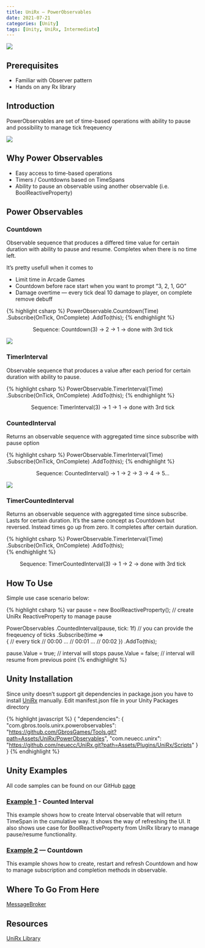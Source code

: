 ```yaml
---
title: UniRx — PowerObservables
date: 2021-07-21
categories: [Unity]
tags: [Unity, UniRx, Intermediate]
---
```


<img src="https://miro.medium.com/max/1400/1*_2RS45J71xqtGhd0YXV7og.png"/>

## Prerequisites
- Familiar with Observer pattern
- Hands on any Rx library

## Introduction
PowerObservables are set of time-based operations with ability to pause and possibility to manage tick freqeuency

<img src="https://miro.medium.com/max/1400/1*70s-avP-TB6Pu9PfbyVsUg.png"/>

## Why Power Observables
- Easy access to time-based operations
- Timers / Countdowns based on TimeSpans
- Ability to pause an observable using another observable (i.e. BoolReactiveProperty)

## Power Observables

### Countdown
Observable sequence that produces a differed time value for certain duration with ability to pause and resume. Completes when there is no time left.

It’s pretty usefull when it comes to
- Limit time in Arcade Games
- Countdown before race start when you want to prompt “3, 2, 1, GO”
- Damage overtime — every tick deal 10 damage to player, on complete remove debuff

{% highlight csharp %}
PowerObservable.Countdown(Time)
			   .Subscribe(OnTick, OnComplete)
			   .AddTo(this);
{% endhighlight %}

<center>

Sequence: Countdown(3) → 2 → 1 → done with 3rd tick

</center>

<img src="https://miro.medium.com/max/1400/0*XEtPJonU3rEa_Vp6.gif"/>

### TimerInterval 
Observable sequence that produces a value after each period for certain duration with ability to pause.

{% highlight csharp %}
	PowerObservable.TimerInterval(Time)
				   .Subscribe(OnTick, OnComplete)
				   .AddTo(this);
{% endhighlight %}

<center>

Sequence: TimerInterval(3) → 1 → 1 → done with 3rd tick

</center>

### CountedInterval  
Returns an observable sequence with aggregated time since subscribe with pause option

{% highlight csharp %}
PowerObservable.TimerInterval(Time)
			   .Subscribe(OnTick, OnComplete)
			   .AddTo(this);
{% endhighlight %}

<center>

Sequence: CountedInterval() → 1 → 2 → 3 → 4 → 5…

</center>

<img src="https://miro.medium.com/max/1400/0*Q2kycPxP81ZEBt5o.gif">

### TimerCountedInterval   
Returns an observable sequence with aggregated time since subscribe. Lasts for certain duration. It’s the same concept as Countdown but reversed. Instead times go up from zero. It completes after certain duration.

{% highlight csharp %}
PowerObservable.TimerInterval(Time)
               .Subscribe(OnTick, OnComplete)
               .AddTo(this);	   
{% endhighlight %}

<center>

Sequence: TimerCountedInterval(3) → 1 → 2 → done with 3rd tick

</center>

## How To Use
Simple use case scenario below:

{% highlight csharp %}
var pause = new BoolReactiveProperty(); // create UniRx ReactiveProperty to manage pause

PowerObservables
	.CountedInterval(pause, tick: 1f) // you can provide the freqeuency of ticks
	.Subscribe(time => 	
    { 
		// every tick 
		// 00:00 ...
		// 00:01 ...
		// 00:02
	})
	.AddTo(this); 

pause.Value = true; // interval will stops
pause.Value = false; // interval will resume from previous point
{% endhighlight %}

## Unity Installation
Since unity doesn’t support git dependencies in package.json you have to install [UniRx](https://github.com/neuecc/UniRx#upm-package) manually.
Edit manifest.json file in your Unity Packages directory

{% highlight javascript %}
{
	"dependencies": {
		"com.gbros.tools.unirx.powerobservables": "[<https://github.com/GbrosGames/Tools.git?path=Assets/UniRx/PowerObservables>](<https://github.com/GbrosGames/Tools.git?path=Assets/UniRx/PowerObservables>)",
		"com.neuecc.unirx": "[<https://github.com/neuecc/UniRx.git?path=Assets/Plugins/UniRx/Scripts>](<https://github.com/neuecc/UniRx.git?path=Assets/Plugins/UniRx/Scripts>)"
	}
}
{% endhighlight %}

## Unity Examples
All code samples can be found on our GitHub [page](https://github.com/GbrosGames/Tools/tree/main/Assets/UniRx/PowerObservables)

### [Example 1](https://github.com/GbrosGames/Tools/blob/main/Assets/UniRx/PowerObservables/Samples~/Example%201/CountedInterval.cs) - Counted Interval
This example shows how to create Interval observable that will return TimeSpan in the cumulative way. It shows the way of refreshing the UI. It also shows use case for BoolReactiveProperty from UniRx library to manage pause/resume functionality.

### [Example 2](https://github.com/GbrosGames/Tools/blob/main/Assets/UniRx/PowerObservables/Samples~/Example%202/Countdown.cs) — Countdown
This example shows how to create, restart and refresh Countdown and how to manage subscription and completion methods in observable.

## Where To Go From Here
[MessageBroker](https://www.gbrosgames.com/post/unirx-series-part-1-messagebroker)

## Resources
[UniRx Library](https://github.com/neuecc/UniRx)